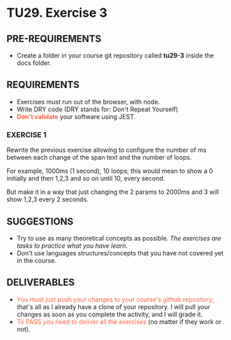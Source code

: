 # TU29. Exercise 3

## PRE-REQUIREMENTS

- Create a folder in your course git repository called **tu29-3** inside the docs folder.

## REQUIREMENTS

- Exercises must run out of the browser, with node.
- Write DRY code (DRY stands for: Don't Repeat Yourself)
- <span style="color: tomato;">**Don't validate**</span> your software using JEST.

### EXERCISE 1

Rewrite the previous exercise allowing to configure the number of ms between each change of the span text and the number of loops.

For example, 1000ms (1 second), 10 loops; this would mean to show a 0 initially and then 1,2,3 and so on until 10, every second.

But make it in a way that just changing the 2 params to 2000ms and 3 will show 1,2,3 every 2 seconds.

## SUGGESTIONS

- Try to use as many theoretical concepts as possible. _The exercises are tasks to practice what you have learn._
- Don't use languages structures/concepts that you have not covered yet in the course.

## DELIVERABLES

- <span style="color: tomato;">You must just push your changes to your course's github repository;</span> that's all as I already have a clone of your repository. I will pull your changes as soon as you complete the activity, and I will grade it.
- <span style="color: tomato;">To PASS you need to deliver all the exercises</span> (no matter if they work or not).
